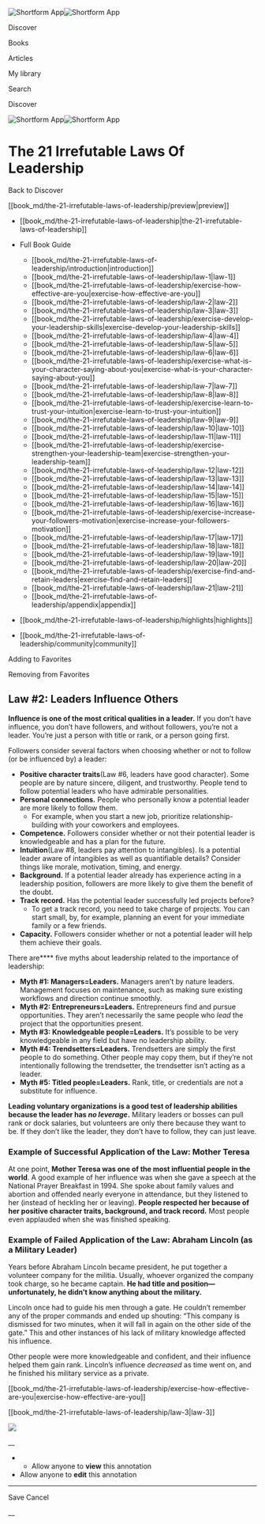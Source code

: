 ![Shortform App](/img/logo.36a2399e.svg)![Shortform App](/img/logo-dark.70c1b072.svg)

Discover

Books

Articles

My library

Search

Discover

![Shortform App](/img/logo.36a2399e.svg)![Shortform App](/img/logo-dark.70c1b072.svg)

# The 21 Irrefutable Laws Of Leadership

Back to Discover

[[book_md/the-21-irrefutable-laws-of-leadership/preview|preview]]

  * [[book_md/the-21-irrefutable-laws-of-leadership|the-21-irrefutable-laws-of-leadership]]
  * Full Book Guide

    * [[book_md/the-21-irrefutable-laws-of-leadership/introduction|introduction]]
    * [[book_md/the-21-irrefutable-laws-of-leadership/law-1|law-1]]
    * [[book_md/the-21-irrefutable-laws-of-leadership/exercise-how-effective-are-you|exercise-how-effective-are-you]]
    * [[book_md/the-21-irrefutable-laws-of-leadership/law-2|law-2]]
    * [[book_md/the-21-irrefutable-laws-of-leadership/law-3|law-3]]
    * [[book_md/the-21-irrefutable-laws-of-leadership/exercise-develop-your-leadership-skills|exercise-develop-your-leadership-skills]]
    * [[book_md/the-21-irrefutable-laws-of-leadership/law-4|law-4]]
    * [[book_md/the-21-irrefutable-laws-of-leadership/law-5|law-5]]
    * [[book_md/the-21-irrefutable-laws-of-leadership/law-6|law-6]]
    * [[book_md/the-21-irrefutable-laws-of-leadership/exercise-what-is-your-character-saying-about-you|exercise-what-is-your-character-saying-about-you]]
    * [[book_md/the-21-irrefutable-laws-of-leadership/law-7|law-7]]
    * [[book_md/the-21-irrefutable-laws-of-leadership/law-8|law-8]]
    * [[book_md/the-21-irrefutable-laws-of-leadership/exercise-learn-to-trust-your-intuition|exercise-learn-to-trust-your-intuition]]
    * [[book_md/the-21-irrefutable-laws-of-leadership/law-9|law-9]]
    * [[book_md/the-21-irrefutable-laws-of-leadership/law-10|law-10]]
    * [[book_md/the-21-irrefutable-laws-of-leadership/law-11|law-11]]
    * [[book_md/the-21-irrefutable-laws-of-leadership/exercise-strengthen-your-leadership-team|exercise-strengthen-your-leadership-team]]
    * [[book_md/the-21-irrefutable-laws-of-leadership/law-12|law-12]]
    * [[book_md/the-21-irrefutable-laws-of-leadership/law-13|law-13]]
    * [[book_md/the-21-irrefutable-laws-of-leadership/law-14|law-14]]
    * [[book_md/the-21-irrefutable-laws-of-leadership/law-15|law-15]]
    * [[book_md/the-21-irrefutable-laws-of-leadership/law-16|law-16]]
    * [[book_md/the-21-irrefutable-laws-of-leadership/exercise-increase-your-followers-motivation|exercise-increase-your-followers-motivation]]
    * [[book_md/the-21-irrefutable-laws-of-leadership/law-17|law-17]]
    * [[book_md/the-21-irrefutable-laws-of-leadership/law-18|law-18]]
    * [[book_md/the-21-irrefutable-laws-of-leadership/law-19|law-19]]
    * [[book_md/the-21-irrefutable-laws-of-leadership/law-20|law-20]]
    * [[book_md/the-21-irrefutable-laws-of-leadership/exercise-find-and-retain-leaders|exercise-find-and-retain-leaders]]
    * [[book_md/the-21-irrefutable-laws-of-leadership/law-21|law-21]]
    * [[book_md/the-21-irrefutable-laws-of-leadership/appendix|appendix]]
  * [[book_md/the-21-irrefutable-laws-of-leadership/highlights|highlights]]
  * [[book_md/the-21-irrefutable-laws-of-leadership/community|community]]



Adding to Favorites 

Removing from Favorites 

## Law #2: Leaders Influence Others

**Influence is one of the most critical qualities in a leader.** If you don’t have influence, you don’t have followers, and without followers, you’re not a leader. You’re just a person with title or rank, or a person going first.

Followers consider several factors when choosing whether or not to follow (or be influenced by) a leader:

  * **Positive character traits**(Law #6, leaders have good character). Some people are by nature sincere, diligent, and trustworthy. People tend to follow potential leaders who have admirable personalities.
  * **Personal connections.** People who personally know a potential leader are more likely to follow them.
    * For example, when you start a new job, prioritize relationship-building with your coworkers and employees.
  * **Competence.** Followers consider whether or not their potential leader is knowledgeable and has a plan for the future.
  * **Intuition**(Law #8, leaders pay attention to intangibles). Is a potential leader aware of intangibles as well as quantifiable details? Consider things like morale, motivation, timing, and energy.
  * **Background.** If a potential leader already has experience acting in a leadership position, followers are more likely to give them the benefit of the doubt.
  * **Track record.** Has the potential leader successfully led projects before?
    * To get a track record, you need to take charge of projects. You can start small, by, for example, planning an event for your immediate family or a few friends.
  * **Capacity.** Followers consider whether or not a potential leader will help them achieve their goals.



There are**** five myths about leadership related to the importance of leadership:

  * **Myth #1: Managers=Leaders.** Managers aren’t by nature leaders. Management focuses on maintenance, such as making sure existing workflows and direction continue smoothly.
  * **Myth #2: Entrepreneurs=Leaders.** Entrepreneurs find and pursue opportunities. They aren’t necessarily the same people who _lead_ the project that the opportunities present.
  * **Myth #3: Knowledgeable people=Leaders.** It’s possible to be very knowledgeable in any field but have no leadership ability.
  * **Myth #4: Trendsetters=Leaders.** Trendsetters are simply the first people to do something. Other people may copy them, but if they’re not intentionally following the trendsetter, the trendsetter isn’t acting as a leader.
  * **Myth #5: Titled people=Leaders.** Rank, title, or credentials are not a substitute for influence.



**Leading voluntary organizations is a good test of leadership abilities because the leader has _no leverage_.** Military leaders or bosses can pull rank or dock salaries, but volunteers are only there because they want to be. If they don’t like the leader, they don’t have to follow, they can just leave.

### Example of Successful Application of the Law: Mother Teresa

At one point, **Mother Teresa was one of the most influential people in the world**. A good example of her influence was when she gave a speech at the National Prayer Breakfast in 1994. She spoke about family values and abortion and offended nearly everyone in attendance, but they listened to her (instead of heckling her or leaving). **People respected her because of her positive character traits, background, and track record.** Most people even applauded when she was finished speaking.

### Example of Failed Application of the Law: Abraham Lincoln (as a Military Leader)

Years before Abraham Lincoln became president, he put together a volunteer company for the militia. Usually, whoever organized the company took charge, so he became captain. **He had title and position—unfortunately, he didn’t know anything about the military.**

Lincoln once had to guide his men through a gate. He couldn’t remember any of the proper commands and ended up shouting: “This company is dismissed for two minutes, when it will fall in again on the other side of the gate.” This and other instances of his lack of military knowledge affected his influence.

Other people were more knowledgeable and confident, and their influence helped them gain rank. Lincoln’s influence _decreased_ as time went on, and he finished his military service as a private.

[[book_md/the-21-irrefutable-laws-of-leadership/exercise-how-effective-are-you|exercise-how-effective-are-you]]

[[book_md/the-21-irrefutable-laws-of-leadership/law-3|law-3]]

![](https://bat.bing.com/action/0?ti=56018282&Ver=2&mid=1f9b86c6-6517-4085-a2c0-d1f99624768d&sid=f30c5e70639211ee87d33f0876d93783&vid=f30c9700639211eeb3a75d830392c94f&vids=0&msclkid=N&pi=0&lg=en-US&sw=800&sh=600&sc=24&nwd=1&tl=Shortform%20%7C%20Book&p=https%3A%2F%2Fwww.shortform.com%2Fapp%2Fbook%2Fthe-21-irrefutable-laws-of-leadership%2Flaw-2&r=&lt=419&evt=pageLoad&sv=1&rn=213541)

__

  *   * Allow anyone to **view** this annotation
  * Allow anyone to **edit** this annotation



* * *

Save Cancel

__




